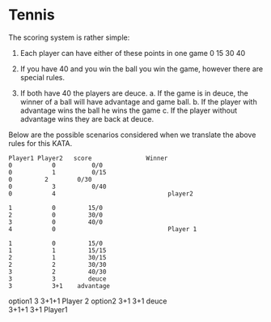 # Tennis

The scoring system is rather simple:

1. Each player can have either of these points in one game 0 15 30 40

2. If you have 40 and you win the ball you win the game, however there are special rules.

3. If both have 40 the players are deuce. a. If the game is in deuce, the winner of a ball will have advantage and game ball. b. If the player with advantage wins the ball he wins the game c. If the player without advantage wins they are back at deuce.

Below are the possible scenarios considered when we translate the above rules for this KATA.

	Player1	Player2	  score	              Winner
	0	        0	       0/0	
	0	        1	       0/15	
	0 	      2	       0/30	
	0	        3	       0/40	
	0	        4		                        player2

	1	        0	      15/0	
	2	        0	      30/0	
	3	        0	      40/0	
	4	        0		                        Player 1
	
	1	        0	      15/0	
	1	        1	      15/15	
	2	        1	      30/15	
	2	        2	      30/30	
	3	        2	      40/30	
	3	        3	      deuce	
	3	        3+1	   advantage	
option1	
  3	      3+1+1		                       Player 2
option2	
  3+1	    3+1	       deuce	
	3+1+1 	3+1		                         Player1
				
				

